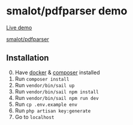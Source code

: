 # smalot/pdfparser demo

[Live demo](https://pdfparser.wrve.nl)

[smalot/pdfparser](https://github.com/smalot/pdfparser)  

## Installation

0. Have [docker](https://docs.docker.com/engine/install/) & [composer](https://getcomposer.org/doc/00-intro.md#installation-linux-unix-macos) installed
1. Run `composer install`
2. Run `vendor/bin/sail up`
3. Run `vendor/bin/sail npm install`
4. Run `vendor/bin/sail npm run dev`
5. Run `cp .env.example env`
6. Run `php artisan key:generate`
7. Go to `localhost`
